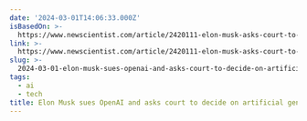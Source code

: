 ```yaml
---
date: '2024-03-01T14:06:33.000Z'
isBasedOn: >-
  https://www.newscientist.com/article/2420111-elon-musk-asks-court-to-decide-if-gpt-4-has-human-level-intelligence/
link: >-
  https://www.newscientist.com/article/2420111-elon-musk-asks-court-to-decide-if-gpt-4-has-human-level-intelligence/
slug: >-
  2024-03-01-elon-musk-sues-openai-and-asks-court-to-decide-on-artificial-general-intell
tags:
  - ai
  - tech
title: Elon Musk sues OpenAI and asks court to decide on artificial general intell
---
```


